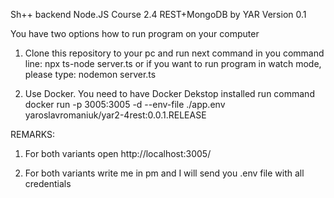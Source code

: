 Sh++ backend Node.JS Course 2.4 REST+MongoDB by YAR Version 0.1

You have two options how to run program on your computer

1. Clone this repository to your pc and run next command in you command line:
npx ts-node server.ts
or if you want to run program in watch mode, please type:
nodemon server.ts

2. Use Docker. You need to have Docker Dekstop installed
run command docker run -p 3005:3005 -d  --env-file ./app.env yaroslavromaniuk/yar2-4rest:0.0.1.RELEASE

REMARKS:
1. For both variants open http://localhost:3005/

2. For both variants write me in pm and I will send you .env file with all credentials
